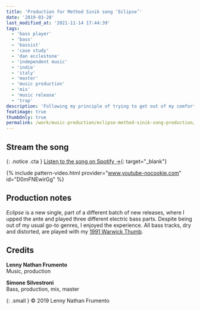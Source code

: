 ```yaml
---
title: 'Production for Method Sinik song ‘Eclipse’'
date: '2019-03-28'
last_modified_at: '2021-11-14 17:44:39'
tags:
  - 'bass player'
  - 'bass'
  - 'bassist'
  - 'case study'
  - 'dan ecclestone'
  - 'independent music'
  - 'indie'
  - 'italy'
  - 'master'
  - 'music production'
  - 'mix'
  - 'music release'
  - 'trap'
description: 'Following my principle of trying to get out of my comfort zone, I helped the promising young artist Method Sinik with the production of his recent EP.'
featimage: true
thumbOnly: true
permalink: /work/music-production/eclipse-method-sinik-song-production/
---
```

## Stream the song

{: .notice .cta }
[Listen to the song on Spotify&nbsp;→](https://open.spotify.com/track/3Ydz49mYSfJ122pCf9PQrd?si=772cd61e061f47cd){: target="_blank"}

{% include pattern-video.html provider="www.youtube-nocookie.com" id="D0mFNEwirGg" %}

## Production notes

_Eclipse_ is a new single, part of a different batch of new releases, where I upped the ante and played three different electric bass parts. Despite being out of my usual go-to genres, I enjoyed the experience. All bass tracks, dry and distorted, are played with my [1991 Warwick Thumb](/uses/).

## Credits

**Lenny Nathan Frumento**<br>
Music, production

**Simone Silvestroni**<br>
Bass, production, mix, master

{: .small }
&copy; 2019 Lenny Nathan Frumento